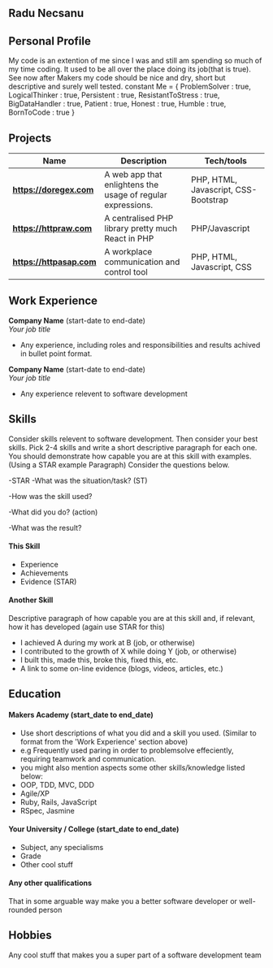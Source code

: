 ## Radu Necsanu

## Personal Profile
My code is an extention of me since I was and still am spending so much of my time coding. It used to be all over the place doing its job(that is true). See now after Makers my code should be nice and dry, short but descriptive and surely well tested.
constant Me = {
ProblemSolver : true,
LogicalThinker : true,
Persistent : true,
ResistantToStress : true,
BigDataHandler : true,
Patient : true,
Honest : true,
Humble : true,
BornToCode : true
}


## Projects 

| Name                         | Description       | Tech/tools        |
| ---------------------------- | ----------------- | ----------------- |
| **https://doregex.com** | A web app that enlightens the usage of regular expressions. | PHP, HTML, Javascript, CSS-Bootstrap |
| **https://httpraw.com** | A centralised PHP library pretty much React in PHP| PHP/Javascript |
| **https://httpasap.com** | A workplace communication and control tool | PHP, HTML, Javascript, CSS |

## Work Experience

**Company Name** (start-date to end-date)  
_Your job title_

- Any experience, including roles and responsibilities and results achived in bullet point format.

**Company Name** (start-date to end-date)  
_Your job title_

- Any experience relevent to software development

## Skills

Consider skills relevent to software development. Then consider your best skills. Pick 2-4 skills and write a short descriptive paragraph for each one. You should demonstrate how capable you are at this skill with examples.
(Using a STAR example Paragraph) Consider the questions below.

-STAR
-What was the situation/task? (ST)

-How was the skill used?

-What did you do? (action)

-What was the result?


#### This Skill

- Experience
- Achievements
- Evidence (STAR)

#### Another Skill

Descriptive paragraph of how capable you are at this skill and, if relevant, how it has developed (again use STAR for this)

- I achieved A during my work at B (job, or otherwise)
- I contributed to the growth of X while doing Y (job, or otherwise)
- I built this, made this, broke this, fixed this, etc.
- A link to some on-line evidence (blogs, videos, articles, etc.)

## Education

#### Makers Academy (start_date to end_date)
- Use short descriptions of what you did and a skill you used. (Similar to format from the 'Work Experience' section above)
- e.g Frequently used paring in order to problemsolve effeciently, requiring teamwork and communication.
- you might also mention aspects some other skills/knowledge listed below: 
- OOP, TDD, MVC, DDD
- Agile/XP
- Ruby, Rails, JavaScript
- RSpec, Jasmine

#### Your University / College (start_date to end_date)

- Subject, any specialisms
- Grade
- Other cool stuff

#### Any other qualifications

That in some arguable way make you a better software developer or well-rounded person

## Hobbies

Any cool stuff that makes you a super part of a software development team
